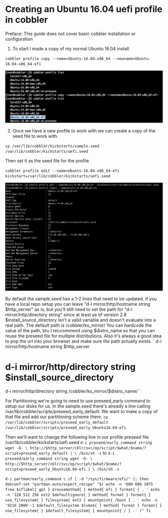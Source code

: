 # Creating an Ubuntu 16.04 uefi profile in cobbler

Preface: This guide does not cover basic cobbler installation or configuration
1.	To start I made a copy of my normal Ubuntu 16.04 install

`cobbler profile copy --name=Ubuntu-16.04-x86_64 --newname=Ubuntu-16.04-x86_64-efi`

![copy profile](images/copy_profile.jpg)

2. Once we have a new profile to work with we can create a copy of the seed file to work with.

`cp /var/lib/cobbler/kickstarts/sample.seed /var/lib/cobbler/kickstarts/uefi.seed`

  Then set it as the seed file for the profile

`cobbler profile edit --name=Ubuntu-16.04-x86_64-efi kickstart=/var/lib/cobbler/kickstarts/uefi.seed`

![copy profile](images/set_seedfile.jpg)

By default the sample.seed has a 1-2 lines that need to be updated. If you have a local repo setup 
you can leave "d-i mirror/http/hostname string $http_server" as is, but you'll still need to set the 
path for "d-i mirror/http/directory string" since at least as of version 2.8 $install_source_directory 
isn't a valid variable and doesn't evaluate into a real path. The default path is /cobbler/ks_mirror/<dist name>
You can hardcode the value of the path, btu I reccommend using $distro_name so that you can reuse the preseed file
for multiple distributions. Also it's always a good idea to pop the url into your browser and make sure the path
actually exists.
`
d-i mirror/http/hostname string $http_server
# d-i mirror/http/directory string $install_source_directory
d-i mirror/http/directory string /cobbler/ks_mirror/$distro_name/
`


For Partitioning we're going to need to use preseed_early command to setup our disks for us. In the 
sample.seed there's already a line calling /var/lib/cobbler/scripts/preseed_early_default. We want to
make a copy of that file and add our partitioning scheme there.
`cp /var/lib/cobbler/scripts/preseed_early_default /var/lib/cobbler/scripts/preseed_early_Ubuntu16.04-efi`

Then we'll want to change the following line in our profile preseed file /var/lib/cobbler/kickstarts/uefi.seed
`
d-i preseed/early_command string wget -O- \
   http://$http_server/cblr/svc/op/script/$what/$name/?script=preseed_early_default | \
   /bin/sh -s
`
to
`
d-i preseed/early_command string wget -O- \
   http://$http_server/cblr/svc/op/script/$what/$name/?script=preseed_early_Ubuntu16.04-efi | \
   /bin/sh -s
`

`
d-i partman/early_command \
if [ -d "/sys/firmware/efi/" ]; then
    debconf-set "partman-auto/expert_recipe" "$(
        echo -n '600 600 1075 free $iflabel{ gpt } $reusemethod{ } method{ efi } format{ } . '
        echo -n '128 512 256 ext2 $defaultignore{ } method{ format } format{ } use_filesystem{ } filesystem{ ext2 } mountpoint{ /boot } . '
        echo -n '9216 2000 -1 $default_filesystem $lvmok{ } method{ format } format{ } use_filesystem{ } $default_filesystem{ } mountpoint{ / } .'
    )"
fi
`